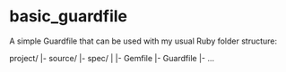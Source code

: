 basic_guardfile
===============

A simple Guardfile that can be used with my usual Ruby folder structure:

project/
  |- source/
  |- spec/
  |
  |- Gemfile
  |- Guardfile
  |- ...